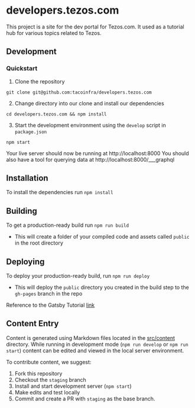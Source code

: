 # developers.tezos.com

This project is a site for the dev portal for Tezos.com. It used as a tutorial hub for various topics related to Tezos.

## Development

### Quickstart

1. Clone the repository

`git clone git@github.com:tacoinfra/developers.tezos.com`

2. Change directory into our clone and install our dependencies

`cd developers.tezos.com && npm install`

3. Start the development environment using the `develop` script in `package.json`

`npm start`

Your live server should now be running at http://localhost:8000
You should also have a tool for querying data at http://localhost:8000/___graphql

## Installation

To install the dependencies run `npm install`

## Building

To get a production-ready build run `npm run build`

- This will create a folder of your compiled code and assets called `public` in the root directory

## Deploying

To deploy your production-ready build, run `npm run deploy`

- This will deploy the `public` directory you created in the build step to the `gh-pages` branch in the repo

Reference to the Gatsby Tutorial [link](https://www.gatsbyjs.org/docs/how-gatsby-works-with-github-pages/)

## Content Entry

Content is generated using Markdown files located in the [src/content](src/content) directory.  While running in development mode (`npm run develop` or `npm run start`) content can be edited and viewed in the local server environment.

To contribute content, we suggest:

1. Fork this repository
2. Checkout the `staging` branch
3. Install and start development server (`npm start`)
4. Make edits and test locally
5. Commit and create a PR with `staging` as the base branch.

